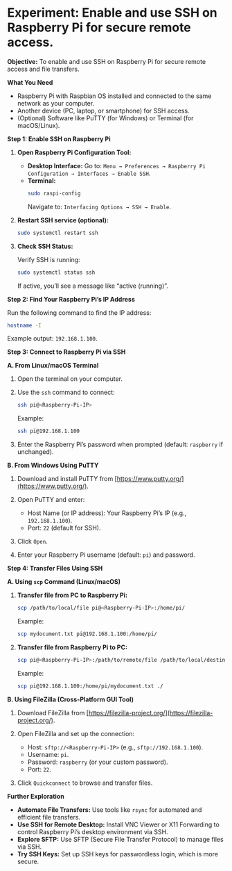 # Experiment: Enable and use SSH on Raspberry Pi for secure remote access.

**Objective:** To enable and use SSH on Raspberry Pi for secure remote access and file transfers.

**What You Need**

* Raspberry Pi with Raspbian OS installed and connected to the same network as your computer.
* Another device (PC, laptop, or smartphone) for SSH access.
* (Optional) Software like PuTTY (for Windows) or Terminal (for macOS/Linux).

**Step 1: Enable SSH on Raspberry Pi**

1. **Open Raspberry Pi Configuration Tool:**

   * **Desktop Interface:** Go to: `Menu → Preferences → Raspberry Pi Configuration → Interfaces → Enable SSH`.
   * **Terminal:**
     ```bash
     sudo raspi-config
     ```
     Navigate to: `Interfacing Options → SSH → Enable`.

2. **Restart SSH service (optional):**

   ```bash
   sudo systemctl restart ssh
   ```

3. **Check SSH Status:**

   Verify SSH is running:

   ```bash
   sudo systemctl status ssh
   ```

   If active, you’ll see a message like “active (running)”.

**Step 2: Find Your Raspberry Pi’s IP Address**

Run the following command to find the IP address:

```bash
hostname -I
```

Example output: `192.168.1.100`.

**Step 3: Connect to Raspberry Pi via SSH**

**A. From Linux/macOS Terminal**

1. Open the terminal on your computer.

2. Use the `ssh` command to connect:

   ```bash
   ssh pi@<Raspberry-Pi-IP>
   ```

   Example:

   ```bash
   ssh pi@192.168.1.100
   ```

3. Enter the Raspberry Pi’s password when prompted (default: `raspberry` if unchanged).

**B. From Windows Using PuTTY**

1. Download and install PuTTY from [https://www.putty.org/](https://www.putty.org/).

2. Open PuTTY and enter:

   * Host Name (or IP address): Your Raspberry Pi’s IP (e.g., `192.168.1.100`).
   * Port: `22` (default for SSH).

3. Click `Open`.

4. Enter your Raspberry Pi username (default: `pi`) and password.

**Step 4: Transfer Files Using SSH**

**A. Using `scp` Command (Linux/macOS)**

1. **Transfer file from PC to Raspberry Pi:**

   ```bash
   scp /path/to/local/file pi@<Raspberry-Pi-IP>:/home/pi/
   ```

   Example:

   ```bash
   scp mydocument.txt pi@192.168.1.100:/home/pi/
   ```

2. **Transfer file from Raspberry Pi to PC:**

   ```bash
   scp pi@<Raspberry-Pi-IP>:/path/to/remote/file /path/to/local/destination/
   ```

   Example:

   ```bash
   scp pi@192.168.1.100:/home/pi/mydocument.txt ./
   ```

**B. Using FileZilla (Cross-Platform GUI Tool)**

1. Download FileZilla from [https://filezilla-project.org/](https://filezilla-project.org/).

2. Open FileZilla and set up the connection:

   * Host: `sftp://<Raspberry-Pi-IP>` (e.g., `sftp://192.168.1.100`).
   * Username: `pi`.
   * Password: `raspberry` (or your custom password).
   * Port: `22`.

3. Click `Quickconnect` to browse and transfer files.

**Further Exploration**

* **Automate File Transfers:** Use tools like `rsync` for automated and efficient file transfers.
* **Use SSH for Remote Desktop:** Install VNC Viewer or X11 Forwarding to control Raspberry Pi’s desktop environment via SSH.
* **Explore SFTP:** Use SFTP (Secure File Transfer Protocol) to manage files via SSH.
* **Try SSH Keys:** Set up SSH keys for passwordless login, which is more secure.
